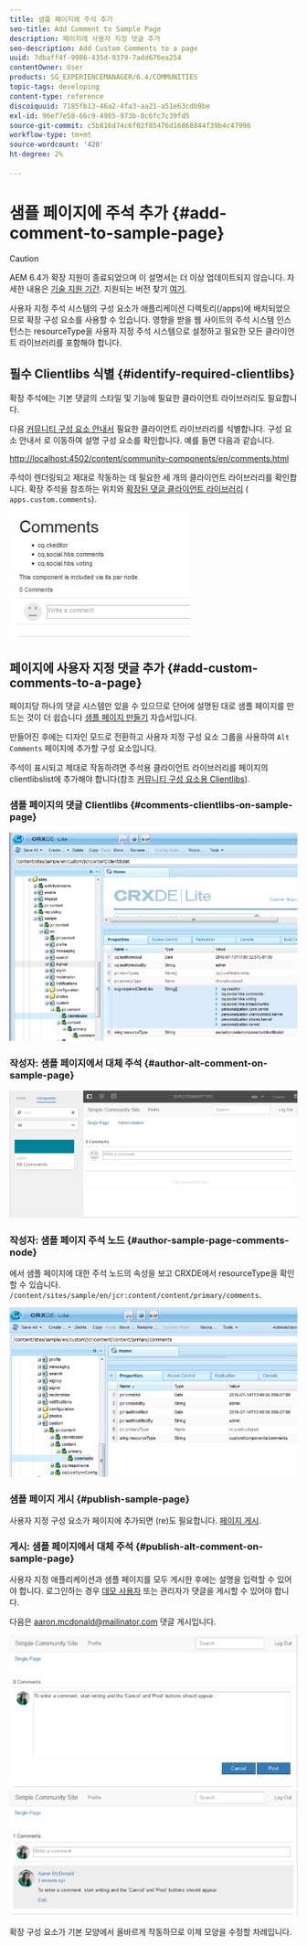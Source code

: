 ```yaml
---
title: 샘플 페이지에 주석 추가
seo-title: Add Comment to Sample Page
description: 페이지에 사용자 지정 댓글 추가
seo-description: Add Custom Comments to a page
uuid: 7dbaff4f-9986-435d-9379-7add676ea254
contentOwner: User
products: SG_EXPERIENCEMANAGER/6.4/COMMUNITIES
topic-tags: developing
content-type: reference
discoiquuid: 7185fb13-46a2-4fa3-aa21-a51e63cdb9be
exl-id: 96ef7e58-66c9-4985-973b-0c6fc7c39fd5
source-git-commit: c5b816d74c6f02f85476d16868844f39b4c47996
workflow-type: tm+mt
source-wordcount: '420'
ht-degree: 2%

---
```


# 샘플 페이지에 주석 추가 {#add-comment-to-sample-page}

>[!CAUTION]
>
>AEM 6.4가 확장 지원이 종료되었으며 이 설명서는 더 이상 업데이트되지 않습니다. 자세한 내용은 [기술 지원 기간](https://helpx.adobe.com/kr/support/programs/eol-matrix.html). 지원되는 버전 찾기 [여기](https://experienceleague.adobe.com/docs/).

사용자 지정 주석 시스템의 구성 요소가 애플리케이션 디렉토리(/apps)에 배치되었으므로 확장 구성 요소를 사용할 수 있습니다. 영향을 받을 웹 사이트의 주석 시스템 인스턴스는 resourceType을 사용자 지정 주석 시스템으로 설정하고 필요한 모든 클라이언트 라이브러리를 포함해야 합니다.

## 필수 Clientlibs 식별 {#identify-required-clientlibs}

확장 주석에는 기본 댓글의 스타일 및 기능에 필요한 클라이언트 라이브러리도 필요합니다.

다음 [커뮤니티 구성 요소 안내서](components-guide.md) 필요한 클라이언트 라이브러리를 식별합니다. 구성 요소 안내서 로 이동하여 설명 구성 요소를 확인합니다. 예를 들면 다음과 같습니다.

[http://localhost:4502/content/community-components/en/comments.html](http://localhost:4502/content/community-components/en/comments.html)

주석이 렌더링되고 제대로 작동하는 데 필요한 세 개의 클라이언트 라이브러리를 확인합니다. 확장 주석을 참조하는 위치와 [확장된 댓글 클라이언트 라이브러리](extend-create-components.md#create-a-client-library-folder) ( `apps.custom.comments`).

![chlimage_1-47](assets/chlimage_1-47.png)

## 페이지에 사용자 지정 댓글 추가 {#add-custom-comments-to-a-page}

페이지당 하나의 댓글 시스템만 있을 수 있으므로 단어에 설명된 대로 샘플 페이지를 만드는 것이 더 쉽습니다 [샘플 페이지 만들기](create-sample-page.md) 자습서입니다.

만들어진 후에는 디자인 모드로 전환하고 사용자 지정 구성 요소 그룹을 사용하여 `Alt Comments` 페이지에 추가할 구성 요소입니다.

주석이 표시되고 제대로 작동하려면 주석용 클라이언트 라이브러리를 페이지의 clientlibslist에 추가해야 합니다(참조 [커뮤니티 구성 요소용 Clientlibs](clientlibs.md)).

### 샘플 페이지의 댓글 Clientlibs {#comments-clientlibs-on-sample-page}

![샘플 페이지의 댓글 Clientlibs](assets/chlimage_1-48.png)

### 작성자: 샘플 페이지에서 대체 주석 {#author-alt-comment-on-sample-page}

![샘플 페이지에서 대체 주석](assets/chlimage_1-49.png)

### 작성자: 샘플 페이지 주석 노드 {#author-sample-page-comments-node}

에서 샘플 페이지에 대한 주석 노드의 속성을 보고 CRXDE에서 resourceType을 확인할 수 있습니다. `/content/sites/sample/en/jcr:content/content/primary/comments`.

![chlimage_1-50](assets/chlimage_1-50.png)

### 샘플 페이지 게시 {#publish-sample-page}

사용자 지정 구성 요소가 페이지에 추가되면 (re)도 필요합니다. [페이지 게시](sites-console.md#publishing-the-site).

### 게시: 샘플 페이지에서 대체 주석 {#publish-alt-comment-on-sample-page}

사용자 지정 애플리케이션과 샘플 페이지를 모두 게시한 후에는 설명을 입력할 수 있어야 합니다. 로그인하는 경우 [데모 사용자](tutorials.md#demo-users) 또는 관리자가 댓글을 게시할 수 있어야 합니다.

다음은 aaron.mcdonald@mailinator.com 댓글 게시입니다.

![chlimage_1-51](assets/chlimage_1-51.png) ![chlimage_1-52](assets/chlimage_1-52.png)

확장 구성 요소가 기본 모양에서 올바르게 작동하므로 이제 모양을 수정할 차례입니다.
